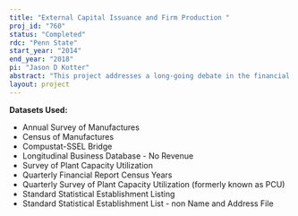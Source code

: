 ```yaml
---
title: "External Capital Issuance and Firm Production "
proj_id: "760"
status: "Completed"
rdc: "Penn State"
start_year: "2014"
end_year: "2018"
pi: "Jason D Kotter"
abstract: "This project addresses a long-going debate in the financial literature regarding the paradox of stock run-up and subsequent deterioration after the issuance. While past studies tried to distinguish between market timing and capital budgeting explanations, the lack of detailed data produced mixed results and conclusions. Census Bureau data on firm's productivity allow a better way of disentangling between these explanations. This study examines the sources of the price increase before the issuance and underperformance after the issuance by examining the production variables at the plant level, including total factor productivity, capacity utilization, costs of inputs and outputs, and subsequent plant acquisition. The ability to observe the changes in the production function of the plants before and after the issuance allows one to determine whether the firms raised capital as a response to improving growth opportunities, which can be captured through increases in productivity, capacity, and profit margins, or whether they just took advantage of current financial market conditions."
layout: project
---
```


**Datasets Used:**

  - Annual Survey of Manufactures 
  - Census of Manufactures 
  - Compustat-SSEL Bridge 
  - Longitudinal Business Database - No Revenue 
  - Survey of Plant Capacity Utilization 
  - Quarterly Financial Report Census Years 
  - Quarterly Survey of Plant Capacity Utilization (formerly known as PCU) 
  - Standard Statistical Establishment Listing 
  - Standard Statistical Establishment List - non Name and Address File 

